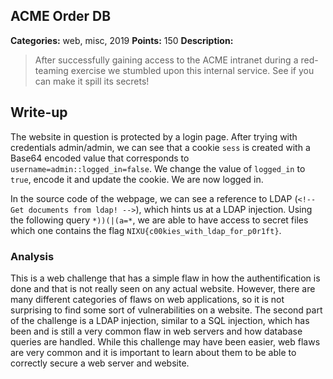## ACME Order DB

**Categories:** web, misc, 2019
**Points:** 150
**Description:**

>  After successfully gaining access to the ACME intranet during a
>  red-teaming exercise we stumbled upon
>  this internal service.  See if you can make
>  it spill its secrets!
>  


## Write-up

The website in question is protected by a login page.
After trying with credentials admin/admin, we can see that a cookie `sess` is created with a Base64 encoded value that corresponds to `username=admin::logged_in=false`.
We change the value of `logged_in` to `true`, encode it and update the cookie. We are now logged in.

In the source code of the webpage, we can see a reference to LDAP (`<!-- Get documents from ldap! -->`), which hints us at a LDAP injection.
Using the following query `*))(|(a=*`, we are able to have access to secret files which one contains the flag `NIXU{c00kies_with_ldap_for_p0r1ft}`.

### Analysis

This is a web challenge that has a simple flaw in how the authentification is done and that is not really seen on any actual website. However, there are many different categories of flaws on web applications, so it is not surprising to find some sort of vulnerabilities on a website. The second part of the challenge is a LDAP injection, similar to a SQL injection, which has been and is still a very common flaw in web servers and how database queries are handled. While this challenge may have been easier, web flaws are very common and it is important to learn about them to be able to correctly secure a web server and website.

